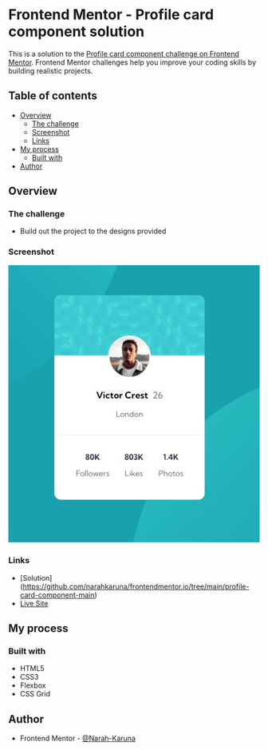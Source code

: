 # Frontend Mentor - Profile card component solution

This is a solution to the [Profile card component challenge on Frontend Mentor](https://www.frontendmentor.io/challenges/profile-card-component-cfArpWshJ). Frontend Mentor challenges help you improve your coding skills by building realistic projects. 

## Table of contents

- [Overview](#overview)
  - [The challenge](#the-challenge)
  - [Screenshot](#screenshot)
  - [Links](#links)
- [My process](#my-process)
  - [Built with](#built-with)
- [Author](#author)

## Overview

### The challenge

- Build out the project to the designs provided

### Screenshot

![](./screenshot.jpg)

### Links

- [Solution] (https://github.com/narahkaruna/frontendmentor.io/tree/main/profile-card-component-main)
- [Live Site](https://gentle-alpaca-951001.netlify.app/)

## My process

### Built with

- HTML5
- CSS3
- Flexbox
- CSS Grid

## Author

- Frontend Mentor - [@Narah-Karuna](https://www.frontendmentor.io/profile/narahkaruna)

